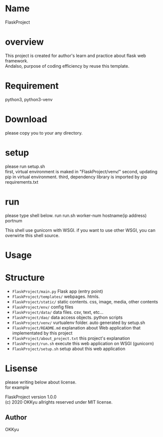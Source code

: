 # Name
  FlaskProject

# overview
  This project is created for author's learn and practice about flask web framework.  
  Andalso, purpose of coding efficiency by reuse this template.  

# Requirement
  python3, python3-venv

# Download
  please copy you to your any directory. 

# setup
 please run setup.sh  
 first,  virtual environment is maked in "FlaskProject/venv/"
 second, updating pip in virtual environment.
 third,  dependency library is imported by pip requirements.txt

# run
 please type shell below.
   run run.sh  worker-num  hostname(ip address) portnum
 
 This shell use gunicorn with WSGI.
 if you want to use other WSGI, you can overwirte this shell source.
 
# Usage

# Structure

- `FlaskProject/main.py` Flask app (entry point)  
- `FlaskProject/templates/` webpages. htmls.  
- `FlaskProject/static/`    static contents. css, image, media, other contents  
- `FlaskProject/env/`        config files  
- `FlaskProject/data/`       data files. csv, text, etc...  
- `FlaskProject/dao/`       data access objects. python scripts  
- `FlaskProject/venv/`      vurtualenv folder. auto generated by setup.sh  
- `FlaskProject/README.md`  explanation about Web application that implementated by this project  
- `FlaskProject/about_project.txt`  this project's explanation  
- `FlaskProject/run.sh`             execute this web application on WSGI (gunicorn)  
- `FlaskProject/setup.sh`           setup about this web application   

# Lisense
   please writing below about license.  
   for example  
   
   FlaskProject version 1.0.0  
   (c) 2020 OKKyu allrights reserved under MIT license.  
   
## Author
OKKyu
